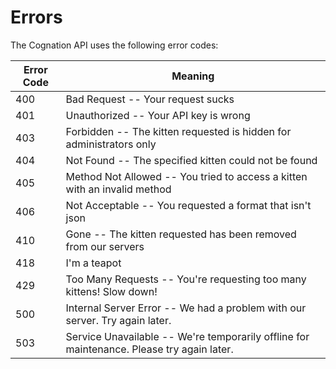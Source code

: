 # Errors

The Cognation API uses the following error codes:


Error Code | Meaning
---------- | -------
400 | Bad Request -- Your request sucks
401 | Unauthorized -- Your API key is wrong
403 | Forbidden -- The kitten requested is hidden for administrators only
404 | Not Found -- The specified kitten could not be found
405 | Method Not Allowed -- You tried to access a kitten with an invalid method
406 | Not Acceptable -- You requested a format that isn't json
410 | Gone -- The kitten requested has been removed from our servers
418 | I'm a teapot
429 | Too Many Requests -- You're requesting too many kittens! Slow down!
500 | Internal Server Error -- We had a problem with our server. Try again later.
503 | Service Unavailable -- We're temporarily offline for maintenance. Please try again later.
